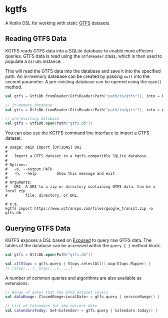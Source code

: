 # kgtfs

A Kotlin DSL for working with static [GTFS](https://developers.google.com/transit/gtfs) datasets.

## Reading GTFS Data

KGTFS reads GTFS data into a SQLite database to enable more efficient queries.
GTFS data is read using the `GtfsReader` class, which is then used to populate a `GtfsDb` instance.

This will read the GTFS data into the database and save it into the specified path. An in-memory database can be created
by passing `null` into the second parameter. A pre-existing database can be opened using the `open()` method.

```kotlin
val gtfs = GtfsDb.fromReader(GtfsReader(Path("path/to/gtfs")), into = Path("gtfs.db"))

// in-memory database
val gtfs = GtfsDb.fromReader(GtfsReader(Path("path/to/gtfs")), into = null)

// pre-existing database
val gtfs = GtfsDb.open(Path("gtfs.db"))
```

You can also use the KGTFS command line interface to import a GTFS dataset.
```shell
# Usage: main import [OPTIONS] URI
# 
#   Import a GTFS dataset to a kgtfs-compatible SQLite database.
# 
# Options:
#   -o, --output PATH
#   -h, --help         Show this message and exit
# 
# Arguments:
#   URI  A URI to a zip or directory containing GTFS data. Can be a local zip
#        file, directory, or URL.

# e.g.
kgtfs import https://www.octranspo.com/files/google_transit.zip -o gtfs.db
```

## Querying GTFS Data

KGTFS exposes a DSL based on [Exposed](https://github.com/jetbrains/Exposed/) to query raw GTFS data. The tables of the
database can be accessed within the `query { }` method block.

```kotlin
val gtfs = GtfsDb.open(Path("gtfs.db"))

val allStops = gtfs.query { Stops.selectAll().map(Stops.Mapper) }
// [Stop(...), Stop(...), ...]
```

A number of common queries and algorithms are also available as extensions.

```kotlin
// Range of dates that the GTFS dataset covers
val dataRange: ClosedRange<LocalDate> = gtfs.query { serviceRange() }

// List of Calendars for the current date
val calendarsToday: Set<Calendar> = gtfs.query { Calendars.today() }
```
